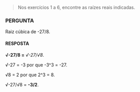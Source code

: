 > Nos exercícios 1 a 6, encontre as raízes reais indicadas.

### PERGUNTA

Raiz cúbica de -27/8.

#### RESPOSTA

**√-27/8 =** *√-27/√8*.

√-27 = -3 por que -3^3 = -27.

√8 = 2 por que 2^3 = 8.

√-27/√8 = **-3/2**.
